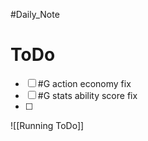 #Daily_Note
# ToDo
- [ ] #G action economy fix
- [ ] #G stats ability score fix
- [ ] 


![[Running ToDo]]
